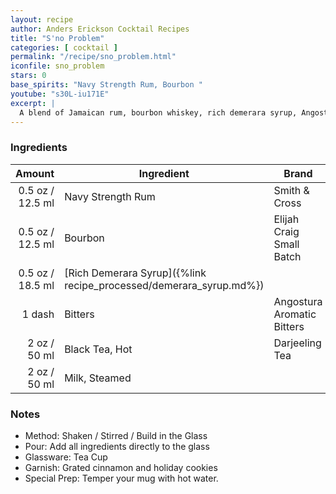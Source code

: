 ```yaml
---
layout: recipe
author: Anders Erickson Cocktail Recipes
title: "S'no Problem"
categories: [ cocktail ]
permalink: "/recipe/sno_problem.html"
iconfile: sno_problem
stars: 0
base_spirits: "Navy Strength Rum, Bourbon "
youtube: "s30L-iu171E"
excerpt: |
  A blend of Jamaican rum, bourbon whiskey, rich demerara syrup, Angostura bitters, black tea, and oat milk.
---
```


### Ingredients

| Amount | Ingredient                                               | Brand                      |
| -----: | -------------------------------------------------------- | -------------------------- |
| 0.5 oz / 12.5 ml | Navy Strength Rum                                        | Smith & Cross              |
| 0.5 oz / 12.5 ml | Bourbon                                                  | Elijah Craig Small Batch   |
| 0.5 oz / 18.5 ml | [Rich Demerara Syrup]({%link recipe_processed/demerara_syrup.md%}) |
| 1 dash | Bitters                                                  | Angostura Aromatic Bitters |
|   2 oz / 50 ml | Black Tea, Hot                                           | Darjeeling Tea             |
|   2 oz / 50 ml | Milk, Steamed                                            |

### Notes

- Method: Shaken / Stirred / Build in the Glass
- Pour: Add all ingredients directly to the glass
- Glassware: Tea Cup
- Garnish: Grated cinnamon and holiday cookies
- Special Prep: Temper your mug with hot water.
